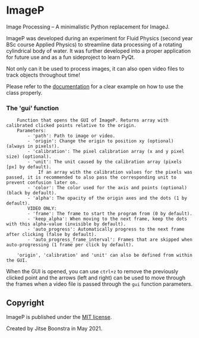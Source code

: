 # ImageP
 Image Processing – A minimalistic Python replacement for ImageJ.

ImageP was developed during an experiment for Fluid Physics (second year BSc course Applied Physics) to streamline data processing of a rotating cylindrical body of water. It was further developed into a proper application for future use and as a fun sideproject to learn PyQt.

Not only can it be used to process images, it can also open video files to track objects throughout time!

Please refer to the [documentation](https://github.com/JitseB/ImageP/blob/main/DOCUMENTATION.md) for a clear example on how to use the class properly.

### The 'gui' function
```
    Function that opens the GUI of ImageP. Returns array with calibrated clicked points relative to the origin.
    Parameters:
        - 'path': Path to image or video.
        - 'origin': Change the origin to position xy (optional) (always in pixels!).
        - 'calibration': The pixel calibration array (x and y pixel size) (optional).
        - 'unit': The unit caused by the calibration array (pixels [px] by default).
            If an array with the calibration values for the pixels was passed, it is recommended to also pass the corresponding unit to prevent confusion later on.
        - 'color': The color used for the axis and points (optional) (black by default).
        - 'alpha': The opacity of the origin axes and the dots (1 by default).
        VIDEO ONLY:
        - 'frame': The frame to start the program from (0 by default).
        - 'keep_alpha': When moving to the next frame, keep the dots with this alpha-value (invisible by default).
        - 'auto_progress': Automatically progress to the next frame after clicking (false by default).
        - 'auto_progress_frame_interval': Frames that are skipped when auto-progressing (1 frame per click by default).

    'origin', 'calibration' and 'unit' can also be defined from within the GUI.
```

When the GUI is opened, you can use `ctrl+z` to remove the previously clicked point and the arrows (left and right) can be used to move through the frames when a video file is passed through the `gui` function parameters.

## Copyright
ImageP is published under the [MIT license](https://github.com/JitseB/ImageP/blob/main/LICENSE.md).

Created by Jitse Boonstra in May 2021.
